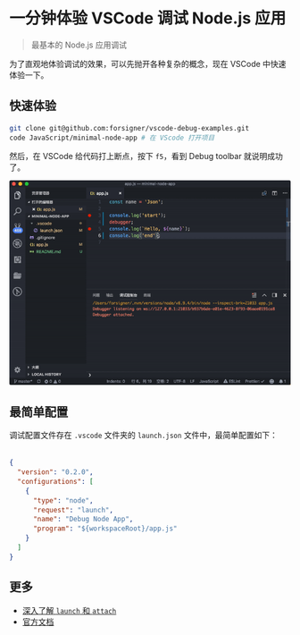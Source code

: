 # 一分钟体验 VSCode 调试 Node.js 应用
> 最基本的 Node.js 应用调试

为了直观地体验调试的效果，可以先抛开各种复杂的概念，现在 VSCode 中快速体验一下。

## 快速体验

``` bash
git clone git@github.com:forsigner/vscode-debug-examples.git
code JavaScript/minimal-node-app # 在 VScode 打开项目
```

然后，在 VSCode 给代码打上断点，按下 `f5`，看到 Debug toolbar 就说明成功了。

![体验](/screenshots/minimal-debug.gif)

## 最简单配置

调试配置文件存在 `.vscode` 文件夹的 `launch.json` 文件中，最简单配置如下：

```json

{
  "version": "0.2.0",
  "configurations": [
    {
      "type": "node",
      "request": "launch",
      "name": "Debug Node App",
      "program": "${workspaceRoot}/app.js"
    }
  ]
}
```

## 更多

- [深入了解 `launch` 和 `attach`](docs/launch-and-attach-zh-CN.md)
- [官方文档](https://code.visualstudio.com/docs/editor/debugging)